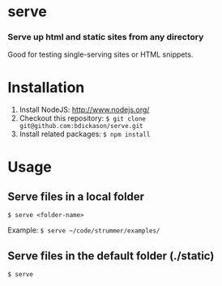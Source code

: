serve
========

### Serve up html and static sites from any directory

Good for testing single-serving sites or HTML snippets.


# Installation

1. Install NodeJS: http://www.nodejs.org/
1. Checkout this repository: ```$ git clone git@github.com:bdickason/serve.git```
1. Install related packages: ```$ npm install```


# Usage

## Serve files in a local folder
```$ serve <folder-name>```

Example: ```$ serve ~/code/strummer/examples/```


## Serve files in the default folder (./static)
```$ serve ```
